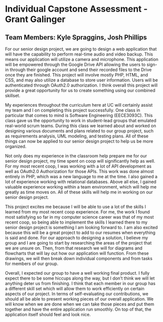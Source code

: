 # Individual Capstone Assessment - Grant Galinger
## Team Members: Kyle Spraggins, Josh Phillips

For our senior design project, we are going to design a web application that will have the capability to perform real-time audio and video backup. This means our application will utilize a camera and microphone. This application will be empowered through the Google Drive API allowing the users to sign-in through their google account and send their recorded files to the Drive once they are finished. This project will involve mostly PHP, HTML, and CSS, and may also utilize a database to store user information. Users will be authenticated through OAuth2.0 authorization. I think overall this project will provide a great opportunity for us to create something using our combined skillset. 

My experiences throughout the curriculum here at UC will certainly assist my team and I on completing this project successfully. One class in particular that comes to mind is Software Engineering (EECE3093C). This class gave us the opportunity to work in student-lead groups that emulated real-world scrum teams. During this class we learned about and worked on designing various documents and plans related to our group project, such as requirements analysis, UML modeling, and testing plans. All of these things can now be applied to our senior design project to help us be more organized.

Not only does my experience in the classroom help prepare me for our senior design project, my time spent on coop will significantly help as well. For my most recent coop, I was working with a lot of API development as well as OAuth2.0 Authorization for those APIs. This work was done almost entirely in PHP, which was a new language to me at the time. I also gained a lot of experience working with relational databases. Above all else, I gained valuable experience working within a team environment, which will help me greatly as time moves on. All of these skills will help me in working on our senior design project. 

This project excites me because I will be able to use a lot of the skills I learned from my most recent coop experience. For me, the work I found most satisfying so far in my computer science career was that of my most recent coop, so being able to implement the skills I learned there to my senior design project is something I am looking forward to. I am also excited because this will be a great project to add to our resumes when everything is said and done. For our approach to designing a solution, I believe my group and I are going to start by researching the areas of the project that we are unsure on. Then, from that research we will for diagrams and flowcharts that will lay out how our application will function. From these drawings, we will then break down individual components and from tasks for members of our group. 

Overall, I expected our group to have a well working final product. I fully expect there to be some hiccups along the way, but I don’t think we will let anything deter us from finishing. I think that each member in our group has a different skill set which will allow them to work efficiently on certain aspects of our project. In terms of self-evaluating our contributions, we should all be able to present working pieces of our overall application. We will know when we are done when we can take those pieces and put them together and have the entire application run smoothly. On top of that, the application itself should feel and look nice. 

